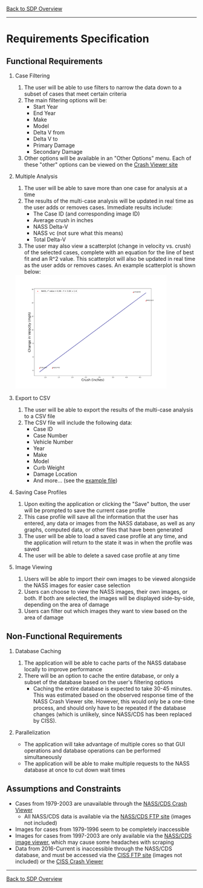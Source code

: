 [Back to SDP Overview](README.md)

---

# Requirements Specification

## Functional Requirements

1. Case Filtering
    1. The user will be able to use filters to narrow the data down to a subset of cases that meet certain criteria
    2. The main filtering options will be:
        - Start Year
        - End Year
        - Make
        - Model
        - Delta V from
        - Delta V to
        - Primary Damage
        - Secondary Damage
    3. Other options will be available in an "Other Options" menu. Each of these "other" options can be viewed on the [Crash Viewer site](https://crashviewer.nhtsa.dot.gov/LegacyCDS/Search)

2. Multiple Analysis
    1. The user will be able to save more than one case for analysis at a time
    2. The results of the multi-case analysis will be updated in real time as the user adds or removes cases. Immediate results include:
        - The Case ID (and corresponding image ID)
        - Average crush in inches
        - NASS Delta-V
        - NASS vc (not sure what this means)
        - Total Delta-V
    3. The user may also view a scatterplot (change in velocity vs. crush) of the selected cases, complete with an equation for the line of best fit and an R^2 value. This scatterplot will also be updated in real time as the user adds or removes cases. An example scatterplot is shown below:<br>
    <img src="scatterplot.png" alt="Image" width="400" height="300">

3. Export to CSV
    1. The user will be able to export the results of the multi-case analysis to a CSV file
    2. The CSV file will include the following data:
        - Case ID
        - Case Number
        - Vehicle Number
        - Year
        - Make
        - Model
        - Curb Weight
        - Damage Location
        - And more... (see the [example file](data.csv))

4. Saving Case Profiles
    1. Upon exiting the application or clicking the "Save" button, the user will be prompted to save the current case profile
    2. This case profile will save all the information that the user has entered, any data or images from the NASS database, as well as any graphs, computed data, or other files that have been generated
    3. The user will be able to load a saved case profile at any time, and the application will return to the state it was in when the profile was saved
    4. The user will be able to delete a saved case profile at any time

5. Image Viewing
    1. Users will be able to import their own images to be viewed alongside the NASS images for easier case selection
    2. Users can choose to view the NASS images, their own images, or both. If both are selected, the images will be displayed side-by-side, depending on the area of damage
    3. Users can filter out which images they want to view based on the area of damage

## Non-Functional Requirements

1. Database Caching
    1. The application will be able to cache parts of the NASS database locally to improve performance
    2. There will be an option to cache the entire database, or only a subset of the database based on the user's filtering options
        - Caching the entire database is expected to take 30-45 minutes. This was estimated based on the observed response time of the NASS Crash Viewer site. However, this would only be a one-time process, and should only have to be repeated if the database changes (which is unlikely, since NASS/CDS has been replaced by CISS).

2. Parallelization
    - The application will take advantage of multiple cores so that GUI operations and database operations can be performed simultaneously
    - The application will be able to make multiple requests to the NASS database at once to cut down wait times

## Assumptions and Constraints

- Cases from 1979-2003 are unavailable through the [NASS/CDS Crash Viewer](https://crashviewer.nhtsa.dot.gov/LegacyCDS/Search)
    - All NASS/CDS data is available via the [NASS/CDS FTP site](https://www.nhtsa.gov/file-downloads?p=nhtsa/downloads/NASS/) (images not included)
- Images for cases from 1979-1996 seem to be completely inaccessible
- Images for cases from 1997-2003 are only available via the [NASS/CDS image viewer](https://crashviewer.nhtsa.dot.gov/LegacyImageCDS/SearchIndex), which may cause some headaches with scraping
- Data from 2016-Current is inaccessible through the NASS/CDS database, and must be accessed via the [CISS FTP site](https://www.nhtsa.gov/file-downloads?p=nhtsa/downloads/CISS/) (images not included) or the [CISS Crash Viewer](https://crashviewer.nhtsa.dot.gov/CISS/SearchFilter)

---

[Back to SDP Overview](README.md)